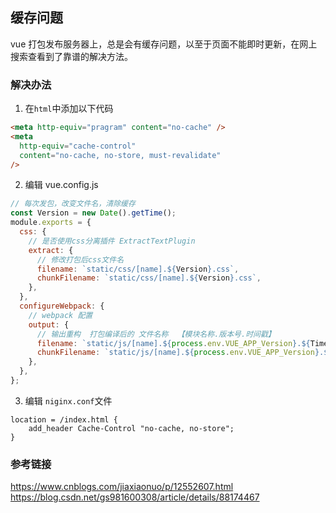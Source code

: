## 缓存问题

vue 打包发布服务器上，总是会有缓存问题，以至于页面不能即时更新，在网上搜索查看到了靠谱的解决方法。

### 解决办法

1. 在`html`中添加以下代码

```html
<meta http-equiv="pragram" content="no-cache" />
<meta
  http-equiv="cache-control"
  content="no-cache, no-store, must-revalidate"
/>
```

2. 编辑 vue.config.js

```javascript
// 每次发包，改变文件名，清除缓存
const Version = new Date().getTime();
module.exports = {
  css: {
    // 是否使用css分离插件 ExtractTextPlugin
    extract: {
      // 修改打包后css文件名
      filename: `static/css/[name].${Version}.css`,
      chunkFilename: `static/css/[name].${Version}.css`,
    },
  },
  configureWebpack: {
    // webpack 配置
    output: {
      // 输出重构  打包编译后的 文件名称  【模块名称.版本号.时间戳】
      filename: `static/js/[name].${process.env.VUE_APP_Version}.${Timestamp}.js`,
      chunkFilename: `static/js/[name].${process.env.VUE_APP_Version}.${Timestamp}.js`,
    },
  },
};
```

3. 编辑 `niginx.conf`文件

```
location = /index.html {
    add_header Cache-Control "no-cache, no-store";
}
```

### 参考链接

https://www.cnblogs.com/jiaxiaonuo/p/12552607.html
https://blog.csdn.net/gs981600308/article/details/88174467
